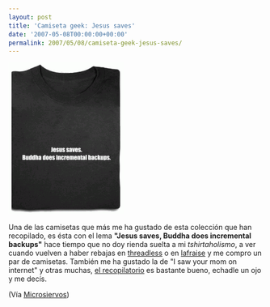 ```yaml
---
layout: post
title: 'Camiseta geek: Jesus saves'
date: '2007-05-08T00:00:00+00:00'
permalink: 2007/05/08/camiseta-geek-jesus-saves/
---
```

<img class="centro" src='/assets/jesus_saves_folded_marge_black_folded.png' alt='jesus saves, buddha does incremental backups' />

Una de las camisetas que más me ha gustado de esta colección que han recopilado, es ésta con el lema <strong>"Jesus saves, Buddha does incremental backups"</strong> hace tiempo que no doy rienda suelta a mi <em>tshirtaholismo</em>, a ver cuando vuelven a haber rebajas en <a href="http://www.threadless.com/">threadless</a> o en <a href="http://www.lafraise.com/contest.php?op=lafraise_shop">lafraise</a> y me compro un par de camisetas. También me ha gustado la de "I saw your mom on internet" y otras muchas, <a href="http://pileofphotos.com/view/89/Funny-geek-shirts">el recopilatorio</a> es bastante bueno, echadle un ojo y me decís.

(Vía <a href="http://www.microsiervos.com/archivo/frases-citas/tick-windows-seguridad.html">Microsiervos</a>)

